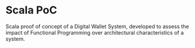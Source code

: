 # Scala PoC

Scala proof of concept of a Digital Wallet System, developed to assess the
impact of Functional Programming over architectural characteristics of a system.
